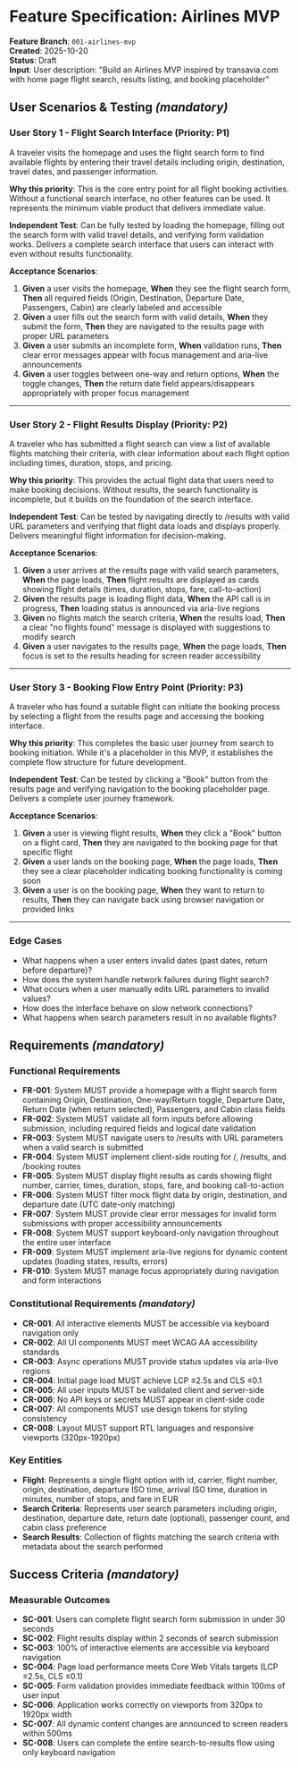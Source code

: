 # Feature Specification: Airlines MVP

**Feature Branch**: `001-airlines-mvp`  
**Created**: 2025-10-20  
**Status**: Draft  
**Input**: User description: "Build an Airlines MVP inspired by transavia.com with home page flight search, results listing, and booking placeholder"

## User Scenarios & Testing *(mandatory)*

### User Story 1 - Flight Search Interface (Priority: P1)

A traveler visits the homepage and uses the flight search form to find available flights by entering their travel details including origin, destination, travel dates, and passenger information.

**Why this priority**: This is the core entry point for all flight booking activities. Without a functional search interface, no other features can be used. It represents the minimum viable product that delivers immediate value.

**Independent Test**: Can be fully tested by loading the homepage, filling out the search form with valid travel details, and verifying form validation works. Delivers a complete search interface that users can interact with even without results functionality.

**Acceptance Scenarios**:

1. **Given** a user visits the homepage, **When** they see the flight search form, **Then** all required fields (Origin, Destination, Departure Date, Passengers, Cabin) are clearly labeled and accessible
2. **Given** a user fills out the search form with valid details, **When** they submit the form, **Then** they are navigated to the results page with proper URL parameters
3. **Given** a user submits an incomplete form, **When** validation runs, **Then** clear error messages appear with focus management and aria-live announcements
4. **Given** a user toggles between one-way and return options, **When** the toggle changes, **Then** the return date field appears/disappears appropriately with proper focus management

---

### User Story 2 - Flight Results Display (Priority: P2)

A traveler who has submitted a flight search can view a list of available flights matching their criteria, with clear information about each flight option including times, duration, stops, and pricing.

**Why this priority**: This provides the actual flight data that users need to make booking decisions. Without results, the search functionality is incomplete, but it builds on the foundation of the search interface.

**Independent Test**: Can be tested by navigating directly to /results with valid URL parameters and verifying that flight data loads and displays properly. Delivers meaningful flight information for decision-making.

**Acceptance Scenarios**:

1. **Given** a user arrives at the results page with valid search parameters, **When** the page loads, **Then** flight results are displayed as cards showing flight details (times, duration, stops, fare, call-to-action)
2. **Given** the results page is loading flight data, **When** the API call is in progress, **Then** loading status is announced via aria-live regions
3. **Given** no flights match the search criteria, **When** the results load, **Then** a clear "no flights found" message is displayed with suggestions to modify search
4. **Given** a user navigates to the results page, **When** the page loads, **Then** focus is set to the results heading for screen reader accessibility

---

### User Story 3 - Booking Flow Entry Point (Priority: P3)

A traveler who has found a suitable flight can initiate the booking process by selecting a flight from the results page and accessing the booking interface.

**Why this priority**: This completes the basic user journey from search to booking initiation. While it's a placeholder in this MVP, it establishes the complete flow structure for future development.

**Independent Test**: Can be tested by clicking a "Book" button from the results page and verifying navigation to the booking placeholder page. Delivers a complete user journey framework.

**Acceptance Scenarios**:

1. **Given** a user is viewing flight results, **When** they click a "Book" button on a flight card, **Then** they are navigated to the booking page for that specific flight
2. **Given** a user lands on the booking page, **When** the page loads, **Then** they see a clear placeholder indicating booking functionality is coming soon
3. **Given** a user is on the booking page, **When** they want to return to results, **Then** they can navigate back using browser navigation or provided links

---

### Edge Cases

- What happens when a user enters invalid dates (past dates, return before departure)?
- How does the system handle network failures during flight search?
- What occurs when a user manually edits URL parameters to invalid values?
- How does the interface behave on slow network connections?
- What happens when search parameters result in no available flights?

## Requirements *(mandatory)*

### Functional Requirements

- **FR-001**: System MUST provide a homepage with a flight search form containing Origin, Destination, One-way/Return toggle, Departure Date, Return Date (when return selected), Passengers, and Cabin class fields
- **FR-002**: System MUST validate all form inputs before allowing submission, including required fields and logical date validation
- **FR-003**: System MUST navigate users to /results with URL parameters when a valid search is submitted
- **FR-004**: System MUST implement client-side routing for /, /results, and /booking routes
- **FR-005**: System MUST display flight results as cards showing flight number, carrier, times, duration, stops, fare, and booking call-to-action
- **FR-006**: System MUST filter mock flight data by origin, destination, and departure date (UTC date-only matching)
- **FR-007**: System MUST provide clear error messages for invalid form submissions with proper accessibility announcements
- **FR-008**: System MUST support keyboard-only navigation throughout the entire user interface
- **FR-009**: System MUST implement aria-live regions for dynamic content updates (loading states, results, errors)
- **FR-010**: System MUST manage focus appropriately during navigation and form interactions

### Constitutional Requirements *(mandatory)*

- **CR-001**: All interactive elements MUST be accessible via keyboard navigation only
- **CR-002**: All UI components MUST meet WCAG AA accessibility standards  
- **CR-003**: Async operations MUST provide status updates via aria-live regions
- **CR-004**: Initial page load MUST achieve LCP ≤2.5s and CLS ≤0.1
- **CR-005**: All user inputs MUST be validated client and server-side
- **CR-006**: No API keys or secrets MUST appear in client-side code
- **CR-007**: All components MUST use design tokens for styling consistency
- **CR-008**: Layout MUST support RTL languages and responsive viewports (320px-1920px)

### Key Entities

- **Flight**: Represents a single flight option with id, carrier, flight number, origin, destination, departure ISO time, arrival ISO time, duration in minutes, number of stops, and fare in EUR
- **Search Criteria**: Represents user search parameters including origin, destination, departure date, return date (optional), passenger count, and cabin class preference
- **Search Results**: Collection of flights matching the search criteria with metadata about the search performed

## Success Criteria *(mandatory)*

### Measurable Outcomes

- **SC-001**: Users can complete flight search form submission in under 30 seconds
- **SC-002**: Flight results display within 2 seconds of search submission
- **SC-003**: 100% of interactive elements are accessible via keyboard navigation
- **SC-004**: Page load performance meets Core Web Vitals targets (LCP ≤2.5s, CLS ≤0.1)
- **SC-005**: Form validation provides immediate feedback within 100ms of user input
- **SC-006**: Application works correctly on viewports from 320px to 1920px width
- **SC-007**: All dynamic content changes are announced to screen readers within 500ms
- **SC-008**: Users can complete the entire search-to-results flow using only keyboard navigation

